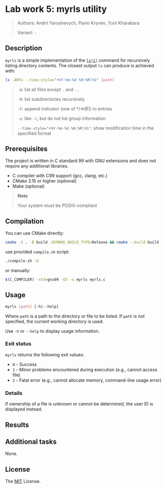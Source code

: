 # Lab work 5: myrls utility
> Authors: Andrii Yaroshevych, Pavlo Kryven, Yurii Kharabara
> 
> Variant: `-`

## Description
`myrls` is a simple implementation of the [`ls(1)`](https://www.man7.org/linux/man-pages/man1/ls.1.html) command for recursively 
listing directory contents. The closest output `ls` can produce is
achieved with: 
```bash
ls -ARFo --time-style="+%Y-%m-%d %H:%M:%S" [path]
```

> `-A`: list all files except `.` and `..`
> 
> `-R`: list subdirectories recursively
> 
> `-F`: append indicator (one of */=>@|) to entries
> 
> `-o`: like `-l`, but do not list group information
> 
> `--time-style="+%Y-%m-%d %H:%M:%S"`: show modification time in the specified format

## Prerequisites

The project is written in C standard 99 with GNU extensions and does not require any additional libraries. 

- C compiler with C99 support (gcc, clang, etc.)
- CMake 3.15 or higher (optional)
- Make (optional)

> **Note**
> 
> Your system must be POSIX-compliant

## Compilation

You can use CMake directly:
```bash
cmake -S . -B build -DCMAKE_BUILD_TYPE=Release && cmake --build build
```

use provided `compile.sh` script:
```bash
./compile.sh -O
```

or manually:
```bash
$(C_COMPILER) -std=gnu99 -O3 -o myrls myrls.c
```

## Usage

```bash
myrls [path] [-h|--help]
```

Where `path` is a path to the directory or file to be listed. 
If `path` is not specified, the current working directory is used.

Use `-h` or `--help` to display usage information.

### Exit status

`myrls` returns the following exit values:
- `0` - Success
- `1` - Minor problems encountered during execution (e.g., cannot access file)
- `2` - Fatal error (e.g., cannot allocate memory, command-line usage error)

### Details

If ownership of a file is unknown or cannot be determined, the user ID is displayed instead.

## Results

[//]: # (TODO: add benchmark results)

## Additional tasks

None.

## License

The [MIT](LICENSE) License.

